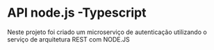 # API node.js -Typescript
Neste projeto foi criado um microserviço de autenticação utilizando o serviço de arquitetura REST com NODE.JS
